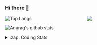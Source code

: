 ### Hi there 👋

<!--
**tao8687/tao8687** is a ✨ _special_ ✨ repository because its `README.md` (this file) appears on your GitHub profile.

Here are some ideas to get you started:

- 🔭 I’m currently working on ...
- 🌱 I’m currently learning ...
- 👯 I’m looking to collaborate on ...
- 🤔 I’m looking for help with ...
- 💬 Ask me about ...
- 📫 How to reach me: ...
- 😄 Pronouns: ...
- ⚡ Fun fact: ...
-->

<img align='right' src="https://media.giphy.com/media/M9gbBd9nbDrOTu1Mqx/giphy.gif" width="240">

  
![Top Langs](https://github-readme-stats.vercel.app/api/top-langs/?username=tao8687&layout=compact&title_color=23238E&text_color=A67D3D)

![Anurag's github stats](https://github-readme-stats.vercel.app/api?username=tao8687&show_icons=true&&text_color=A67D3D&title_color=23238E&show_icons=false&count_private=true&hide=stars)

<details>
  <summary>:zap: Coding Stats</summary>
  <br>
    
<!--START_SECTION:waka-->
![Code Time](http://img.shields.io/badge/Code%20Time-2%2C101%20hrs%209%20mins-blue)

![Profile Views](http://img.shields.io/badge/Profile%20Views-2-blue)

**🐱 My GitHub Data** 

> 📦 1.5 MB Used in GitHub's Storage 
 > 
> 🏆 201 Contributions in the Year 2025
 > 
> 🚫 Not Opted to Hire
 > 
> 📜 63 Public Repositories 
 > 
> 🔑 24 Private Repositories 
 > 
**I'm an Early 🐤** 

```text
🌞 Morning                1803 commits        ██████████████████████░░░   89.43 % 
🌆 Daytime                90 commits          █░░░░░░░░░░░░░░░░░░░░░░░░   04.46 % 
🌃 Evening                119 commits         █░░░░░░░░░░░░░░░░░░░░░░░░   05.90 % 
🌙 Night                  4 commits           ░░░░░░░░░░░░░░░░░░░░░░░░░   00.20 % 
```
📅 **I'm Most Productive on Wednesday** 

```text
Monday                   289 commits         ████░░░░░░░░░░░░░░░░░░░░░   14.34 % 
Tuesday                  275 commits         ███░░░░░░░░░░░░░░░░░░░░░░   13.64 % 
Wednesday                346 commits         ████░░░░░░░░░░░░░░░░░░░░░   17.16 % 
Thursday                 270 commits         ███░░░░░░░░░░░░░░░░░░░░░░   13.39 % 
Friday                   286 commits         ████░░░░░░░░░░░░░░░░░░░░░   14.19 % 
Saturday                 280 commits         ███░░░░░░░░░░░░░░░░░░░░░░   13.89 % 
Sunday                   270 commits         ███░░░░░░░░░░░░░░░░░░░░░░   13.39 % 
```


📊 **This Week I Spent My Time On** 

```text
🕑︎ Time Zone: Asia/Shanghai

💬 Programming Languages: 
XML                      3 hrs 8 mins        ████████░░░░░░░░░░░░░░░░░   30.63 % 
Markdown                 2 hrs 39 mins       ██████░░░░░░░░░░░░░░░░░░░   25.95 % 
CMake                    2 hrs 4 mins        █████░░░░░░░░░░░░░░░░░░░░   20.17 % 
YAML                     54 mins             ██░░░░░░░░░░░░░░░░░░░░░░░   08.89 % 
C++                      35 mins             █░░░░░░░░░░░░░░░░░░░░░░░░   05.80 % 

🔥 Editors: 
VS Code                  10 hrs 15 mins      █████████████████████████   100.00 % 

🐱‍💻 Projects: 
src                      4 hrs 28 mins       ███████████░░░░░░░░░░░░░░   43.58 % 
Creating-2D-laser-slam-fr1 hr 25 mins        ███░░░░░░░░░░░░░░░░░░░░░░   13.87 % 
als_ros                  1 hr 11 mins        ███░░░░░░░░░░░░░░░░░░░░░░   11.69 % 
mvsim                    1 hr                ██░░░░░░░░░░░░░░░░░░░░░░░   09.76 % 
yunji                    39 mins             ██░░░░░░░░░░░░░░░░░░░░░░░   06.34 % 

💻 Operating System: 
Linux                    10 hrs 15 mins      █████████████████████████   100.00 % 
```

**I Mostly Code in C++** 

```text
C++                      11 repos            ████████░░░░░░░░░░░░░░░░░   33.33 % 
Python                   8 repos             ██████░░░░░░░░░░░░░░░░░░░   24.24 % 
JavaScript               2 repos             ██░░░░░░░░░░░░░░░░░░░░░░░   06.06 % 
Batchfile                1 repo              █░░░░░░░░░░░░░░░░░░░░░░░░   03.03 % 
HTML                     1 repo              █░░░░░░░░░░░░░░░░░░░░░░░░   03.03 % 
```



**Timeline**

![Lines of Code chart](https://raw.githubusercontent.com/tao8687/tao8687/master/assets/bar_graph.png)


 Last Updated on 19/07/2025 02:01:35 UTC
<!--END_SECTION:waka-->
</details>
